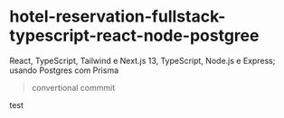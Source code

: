 # hotel-reservation-fullstack-typescript-react-node-postgree
React, TypeScript, Tailwind e Next.js 13, TypeScript, Node.js e Express; usando Postgres com Prisma

>convertional
>commmit

test
